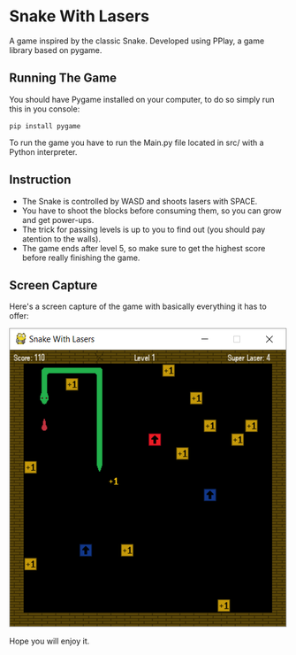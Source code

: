 # Snake With Lasers

A game inspired by the classic Snake. Developed using PPlay, a game library based on pygame.

## Running The Game

You should have Pygame installed on your computer, to do so simply run this in you console:
```
pip install pygame
```
To run the game you have to run the Main.py file located in src/ with a Python interpreter.

## Instruction

* The Snake is controlled by WASD and shoots lasers with SPACE.
* You have to shoot the blocks before consuming them, so you can grow and get power-ups.
* The trick for passing levels is up to you to find out (you should pay atention to the walls).
* The game ends after level 5, so make sure to get the highest score before really finishing the game.

## Screen Capture

Here's a screen capture of the game with basically everything it has to offer:

![Screen Capture](/img/readme/screen_capture.png)





Hope you will enjoy it.